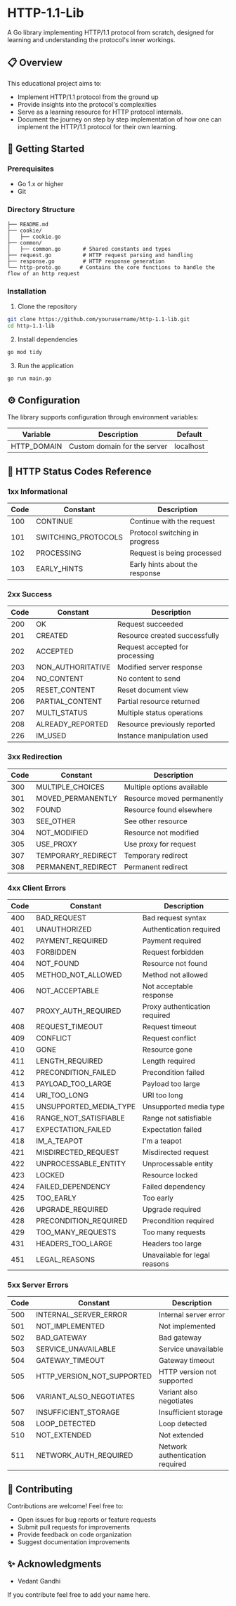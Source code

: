 # HTTP-1.1-Lib

A Go library implementing HTTP/1.1 protocol from scratch, designed for learning and understanding the protocol's inner workings.

## 📋 Overview

This educational project aims to:
- Implement HTTP/1.1 protocol from the ground up
- Provide insights into the protocol's complexities
- Serve as a learning resource for HTTP protocol internals.
- Document the journey on step by step implementation of how one can implement the HTTP/1.1 protocol for their own learning.

## 🚀 Getting Started

### Prerequisites
- Go 1.x or higher
- Git

### Directory Structure
```
├── README.md
├── cookie/
│   ├── cookie.go
├── common/
│   ├── common.go       # Shared constants and types
├── request.go          # HTTP request parsing and handling
├── response.go         # HTTP response generation
└── http-proto.go      # Contains the core functions to handle the flow of an http request
```
### Installation

1. Clone the repository
```bash
git clone https://github.com/yourusername/http-1.1-lib.git
cd http-1.1-lib
```

2. Install dependencies
```bash
go mod tidy
```

3. Run the application
```bash
go run main.go
```

## ⚙️ Configuration

The library supports configuration through environment variables:

| Variable | Description | Default |
|----------|-------------|---------|
| HTTP_DOMAIN | Custom domain for the server | localhost |

## 📘 HTTP Status Codes Reference

### 1xx Informational
| Code | Constant | Description |
|------|----------|-------------|
| 100 | CONTINUE | Continue with the request |
| 101 | SWITCHING_PROTOCOLS | Protocol switching in progress |
| 102 | PROCESSING | Request is being processed |
| 103 | EARLY_HINTS | Early hints about the response |

### 2xx Success
| Code | Constant | Description |
|------|----------|-------------|
| 200 | OK | Request succeeded |
| 201 | CREATED | Resource created successfully |
| 202 | ACCEPTED | Request accepted for processing |
| 203 | NON_AUTHORITATIVE | Modified server response |
| 204 | NO_CONTENT | No content to send |
| 205 | RESET_CONTENT | Reset document view |
| 206 | PARTIAL_CONTENT | Partial resource returned |
| 207 | MULTI_STATUS | Multiple status operations |
| 208 | ALREADY_REPORTED | Resource previously reported |
| 226 | IM_USED | Instance manipulation used |

### 3xx Redirection
| Code | Constant | Description |
|------|----------|-------------|
| 300 | MULTIPLE_CHOICES | Multiple options available |
| 301 | MOVED_PERMANENTLY | Resource moved permanently |
| 302 | FOUND | Resource found elsewhere |
| 303 | SEE_OTHER | See other resource |
| 304 | NOT_MODIFIED | Resource not modified |
| 305 | USE_PROXY | Use proxy for request |
| 307 | TEMPORARY_REDIRECT | Temporary redirect |
| 308 | PERMANENT_REDIRECT | Permanent redirect |

### 4xx Client Errors
| Code | Constant | Description |
|------|----------|-------------|
| 400 | BAD_REQUEST | Bad request syntax |
| 401 | UNAUTHORIZED | Authentication required |
| 402 | PAYMENT_REQUIRED | Payment required |
| 403 | FORBIDDEN | Request forbidden |
| 404 | NOT_FOUND | Resource not found |
| 405 | METHOD_NOT_ALLOWED | Method not allowed |
| 406 | NOT_ACCEPTABLE | Not acceptable response |
| 407 | PROXY_AUTH_REQUIRED | Proxy authentication required |
| 408 | REQUEST_TIMEOUT | Request timeout |
| 409 | CONFLICT | Request conflict |
| 410 | GONE | Resource gone |
| 411 | LENGTH_REQUIRED | Length required |
| 412 | PRECONDITION_FAILED | Precondition failed |
| 413 | PAYLOAD_TOO_LARGE | Payload too large |
| 414 | URI_TOO_LONG | URI too long |
| 415 | UNSUPPORTED_MEDIA_TYPE | Unsupported media type |
| 416 | RANGE_NOT_SATISFIABLE | Range not satisfiable |
| 417 | EXPECTATION_FAILED | Expectation failed |
| 418 | IM_A_TEAPOT | I'm a teapot |
| 421 | MISDIRECTED_REQUEST | Misdirected request |
| 422 | UNPROCESSABLE_ENTITY | Unprocessable entity |
| 423 | LOCKED | Resource locked |
| 424 | FAILED_DEPENDENCY | Failed dependency |
| 425 | TOO_EARLY | Too early |
| 426 | UPGRADE_REQUIRED | Upgrade required |
| 428 | PRECONDITION_REQUIRED | Precondition required |
| 429 | TOO_MANY_REQUESTS | Too many requests |
| 431 | HEADERS_TOO_LARGE | Headers too large |
| 451 | LEGAL_REASONS | Unavailable for legal reasons |

### 5xx Server Errors
| Code | Constant | Description |
|------|----------|-------------|
| 500 | INTERNAL_SERVER_ERROR | Internal server error |
| 501 | NOT_IMPLEMENTED | Not implemented |
| 502 | BAD_GATEWAY | Bad gateway |
| 503 | SERVICE_UNAVAILABLE | Service unavailable |
| 504 | GATEWAY_TIMEOUT | Gateway timeout |
| 505 | HTTP_VERSION_NOT_SUPPORTED | HTTP version not supported |
| 506 | VARIANT_ALSO_NEGOTIATES | Variant also negotiates |
| 507 | INSUFFICIENT_STORAGE | Insufficient storage |
| 508 | LOOP_DETECTED | Loop detected |
| 510 | NOT_EXTENDED | Not extended |
| 511 | NETWORK_AUTH_REQUIRED | Network authentication required |

## 🤝 Contributing

Contributions are welcome! Feel free to:
- Open issues for bug reports or feature requests
- Submit pull requests for improvements
- Provide feedback on code organization
- Suggest documentation improvements

## ✨ Acknowledgments

- Vedant Gandhi

If you contribute feel free to add your name here.